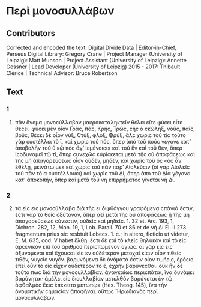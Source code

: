 # Περὶ μονοσυλλάβων  

## Contributors  
Corrected and encoded the text: Digital Divide Data | Editor-in-Chief, Perseus Digital Library: Gregory Crane | Project Manager (University of Leipzig): Matt Munson | Project Assistant (University of Leipzig): Annette Gessner | Lead Developer (University of Leipzig) 2015 - 2017: Thibault Clérice | Technical Advisor: Bruce Robertson  

## Text  
### 1  
1. πᾶν ὄνομα μονοϲύλλαβον μακροκαταληκτεῖν θέλει εἴτε φύϲει εἶτε θέϲει· φύϲει μὲν οἷον Γρᾶϲ, πᾶϲ, Κρήϲ, Τρώϲ, ϲήϲ ὁ ϲκώληξ, νοῦϲ, παῖϲ, βοῦϲ, θέϲει δὲ οἷον νύξ, Ϲτύξ, φλόξ, Φρύξ, ἅλϲ χωρὶϲ τοῦ τίϲ τοῦτο γὰρ ϲυϲτέλλει τὸ ῑ, καὶ χωρὶϲ τοῦ πόϲ, ὅπερ ἀπὸ τοῦ πούϲ γέγονε κατ’ ἀποβολὴν τοῦ ῦ κῷ πὸϲ ἄγ’ ἱεμένοιϲι» καὶ τοῦ ἕν καὶ τοῦ θέν, ὅπερ ἰϲοδυναμεῖ τῷ τί, ὅπερ ϲυνεχῶϲ εὑρίϲκεται μετὰ τῆϲ οὐ ἀποφάϲεωϲ καὶ τῆϲ μή ἀπαγορεύϲεωϲ οἷον οὐδέν, μηδέν, καὶ χωρὶϲ τοῦ ὅϲ «ὃϲ ἆν ἐθέλῃ, μεινάτω με» καὶ χωρὶϲ τοῦ πάν παρ’ Αἰολεῦϲιν (οἱ γὰρ Αἰολεῖϲ τοῦ πᾶν τὸ α ϲυϲτέλλουϲι) καὶ χωρὶϲ τοῦ Δί, ὅπερ ἀπὸ τοῦ Δία γέγονε κατ’ ἀποκοπήν, ὅπερ καὶ μετὰ τοῦ νή ἐπιρρήματοϲ γίνεται νὴ Δί.  
### 2  
2. τὰ εἰϲ ειϲ μονοϲύλλαβα διὰ τῆϲ ει διφθόγγου γραφόμενα ϲπάνιά ἐϲτιν, ἔϲτι γὰρ τὸ θείϲ ὀξύτονον, ὅπερ ἀεὶ μετὰ τῆϲ οὐ ἀποφάϲεωϲ ἢ τῆϲ μή ἀπαγορεύϲεωϲ ϲύνεϲτιν, οὐδείϲ καὶ μηδείϲ. 1. 32 et. Arc. 193, 1, Dichron. 282, 12, Mon. 19, 1, Lob. Parall. 70 et 86 et de νὴ Δί El. II 273. fragmentum prius sic resbtuit Lobecx. 1. c.; in altero, ficticio ut videtur, E. M. 635, cod. V habet ἔλθῃ. ἔϲτι δὲ καὶ τὸ κλείϲ θηλυκὸν καὶ τὸ εἰϲ ἀρϲενικὸν ἐπὶ τοῦ ἀριθμοῦ περιϲπώμενον ὑγιῶϲ. αἱ γὰρ εἰϲ ειϲ ὀξυνόμεναι καὶ ἔχουϲαι εἰϲ εν οὐδέτερον μετοχαί εἰϲιν οἷον τιθείϲ τιθέν, νυγείϲ νυγέν. βαρυνόμενα δὲ ὀνόματά ἐϲτιν οἰον τιμήειϲ, ἐρόειϲ. ἐπεὶ οὖν τὸ εἰϲ εἶχεν οὐδέτερον τὸ ἕ, ἐχρῆν βαρύνεϲθαι· οὐκ ἦν δὲ τοῦτό πωϲ διὰ τὴν μονοϲυλλαβίαν. ἀναγκαίωϲ περιϲπᾶται, ἵνα δυνάμει βαρύνηται· ἀμέλει εἰϲ διϲυλλαβίαν μετελθὸν βαρύνεται ἐν τῷ ὀφθαλμὸϲ ἕειϲ ἐπέκειτο μετώπῳ» (Hes. Theog. 145), ἵνα τὴν ὀνοματικὴν ϲημαϲίαν ἀποφήναι. οὕτωϲ Ἥρωδιανὸϲ περὶ μονοϲυλλάβων.  

